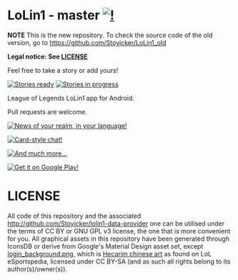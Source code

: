 LoLin1 - master [![!](https://travis-ci.org/Stoyicker/LoLin1.svg?branch=master)](https://travis-ci.org/Stoyicker/LoLin1)
===============

**NOTE** This is the new repository. To check the source code of the old version, go to https://github.com/Stoyicker/LoLin1_old

**Legal notice: See [LICENSE](https://raw.githubusercontent.com/Stoyicker/LoLin1/master/LICENSE "LICENSE")**

Feel free to take a story or add yours!

[![Stories ready](https://badge.waffle.io/Stoyicker/LoLin1.png?label=ready&title=Ready)](https://waffle.io/Stoyicker/LoLin1)
[![Stories in progress](https://badge.waffle.io/Stoyicker/LoLin1.png?label=in%20progress&title=In%20Progress)](https://waffle.io/Stoyicker/LoLin1)


League of Legends LoLin1 app for Android.

Pull requests are welcome.

[![News of your realm, in your language!](https://lh5.ggpht.com/mrMryFlOwALew1LopBYys1NfHGBaDpMGonv4-HxdD6uq3PIdo3qdWkBGxSRyThzPcg=h900-rw "Get it on Google Play")](https://play.google.com/store/apps/details?id=org.jorge.cmp)

[![Card-style chat!](https://lh5.ggpht.com/zashuptqG7C7JR3e9uNdNTd3v6gsCekbP6n0GK58MGQHkPnl8Fgt18sFM8RpAi-clQ=h900-rw "Get it on Google Play")](https://play.google.com/store/apps/details?id=org.jorge.cmp)

[![And much more...](https://lh3.ggpht.com/EuOVsRxXDAoMNhN-N0pOwKG7O2vND3-XjIS_Mk-tm39lLKCk_b5iEhPwY8YuKmtKLQ=h900-rw "Get it on Google Play")](https://play.google.com/store/apps/details?id=org.jorge.cmp)

[![Get it on Google Play!](https://developer.android.com/images/brand/en_generic_rgb_wo_60.png "Get it on Google Play")](https://play.google.com/store/apps/details?id=org.jorge.cmp)

LICENSE
================
All code of this repository and the associated http://github.com/Stoyicker/lolin1-data-provider one can be utilised under the terms of CC BY or GNU GPL v3 license, the one that is more convenient for you.
All graphical assets in this repository have been generated through IconsDB or derive from Google's Material Design asset set, except [login_background.png](https://github.com/Stoyicker/LoLin1/blob/master/app/src/main/res/drawable/login_background.jpg), which is [Hecarim chinese art](http://lol.esportspedia.com/w/images/c/c9/Chinese_Hecarim_Splash_0.jpg) as found on LoL eSportspedia, licensed under CC BY-SA (and as such all rights belong to its author(s)/owner(s)).
